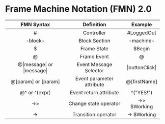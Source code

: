 
# Frame Machine Notation (FMN) 2.0


FMN Syntax | Definition | Example 
:---: | :---: | :---:
<span>#</span> | Controller | #LoggedOut 
-block- | Block Section | -machine-
$ | Frame State | $Begin
@ | Frame Event | @
@&#124;message&#124; or &#124;message&#124; | Event Message Selector | &#124;buttonClick&#124;
@[param] or [param] | Event parameter attribute | @[firstName]
@^ or ^(expr) | Event return attribute | ^("YES!")
->> | Change state operator | ->> $Working
-> | Transition operator | -> $Working





